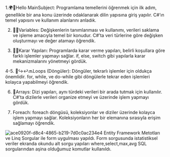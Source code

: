 1.🌍🌌Hello MainSubject: Programlama temellerini öğrenmek için ilk adım, genellikle bir ana konu üzerinde odaklanarak dilin yapısına giriş yapılır. C#’ın temel yapısını ve kullanım alanlarını anladık.


2. 📌📍Variables: Değişkenlerin tanımlanması ve kullanımı, verileri saklama ve işleme amacıyla temel bir konudur. C#’ta veri türlerine göre değişken oluşturmayı ve değer atamayı öğrendik.


3. 🏁🚩Karar Yapıları: Programlarda karar verme yapıları, belirli koşullara göre farklı işlemler yapmayı sağlar. if, else, switch gibi yapılarla karar mekanizmalarını yönetmeyi gördük.



4-5. 🔄↪↩🔜Loops (Döngüler): Döngüler, tekrarlı işlemler için oldukça önemlidir. for, while, ve do-while gibi döngülerle tekrar eden işlemleri kolayca yapabilmeyi öğrendik.


6. 🔢Arrays: Dizi yapıları, aynı türdeki verileri bir arada tutmak için kullanılır. C#’ta dizilerle verileri organize etmeyi ve üzerinde işlem yapmayı gördük.


7. Foreach: foreach döngüsü, koleksiyonlar ve diziler üzerinde kolayca işlem yapmayı sağlar. Koleksiyonların her bir elemanına sırasıyla erişim sağlamayı öğrendik.

![ace0920f-d8c4-4865-b219-7d0c0ac234e4](https://github.com/user-attachments/assets/3ade892b-9382-48d0-9df9-3a617b59020f)
Entity Framework Metotları ve Linq Sorgular ile form uygulması yapıldı. Form sorgusunda istatistiksel veriler ekranda okundu alt sorgu yapıları where,select,max,avg SQL sorgularından aşina olduğumuz komutlar kullanıldı.

